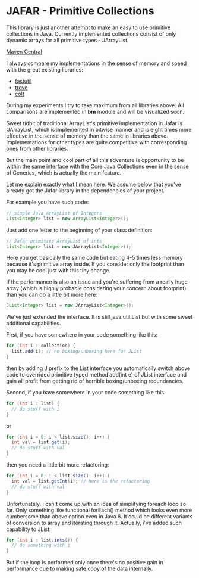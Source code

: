 JAFAR - Primitive Collections
=====

This library is just another attempt to make an easy to use primitive collections in Java.
Currently implemented collections consist of only dynamic arrays for all primitive types - JArrayList<T>.

[Maven Central](https://search.maven.org/#search|ga|1|a%3A%22jafar-prim%22)

I always compare my implementations in the sense of memory and speed with the great existing libraries:
* [fastutil](http://fastutil.di.unimi.it/)
* [trove](http://trove.starlight-systems.com/)
* [colt](http://acs.lbl.gov/ACSSoftware/colt/)

During my experiments I try to take maximum from all libraries above.
All comparisons are implemented in **bm** module and will be visualized soon.

Sweet tidbit of traditional ArrayList's primitive implementation in Jafar is 'JArrayList<Boolean>,
which is implemented in bitwise manner and is eight times more effective in the sense of memory than the same in
libraries above.
Implementations for other types are quite competitive with corresponding ones from other libraries.

But the main point and cool part of all this adventure is opportunity to be within the same interface with the Core Java Collections even in the sense of Generics, which is actually the main feature.

Let me explain exactly what I mean here.
We assume below that you've already got the Jafar library in the dependencies of your project.

For example you have such code:

```java
// simple Java ArrayList of Integers
List<Integer> list = new ArrayList<Integer>();
```

Just add one letter to the beginning of your class definition:

```java
// Jafar primitive ArrayList of ints
List<Integer> list = new JArrayList<Integer>();
```

Here you get basically the same code but eating 4-5 times less memory because it's primitive array inside.
If you consider only the footprint than you may be cool just with this tiny change.

If the performance is also an issue and you're suffering from a really huge array
(which is highly probable considering your concern about footprint)
than you can do a little bit more here:

```java
JList<Integer> list = new JArrayList<Integer>();
```

We've just extended the interface. It is still java.util.List but with some sweet additional capabilities.

First, if you have somewhere in your code something like this:

```java
for (int i : collection) {
  list.add(i); // no boxing/unboxing here for JList
}
```

then by adding J prefix to the List interface you automatically switch above code
to overrided primitive typed method add(int e) of JList interface
and gain all profit from getting rid of horrible boxing/unboxing redundancies.

Second, if you have somewhere in your code something like this:

```java
for (int i : list) {
  // do stuff with i
}
```

or

```java
for (int i = 0; i < list.size(); i++) {
  int val = list.get(i);
  // do stuff with val
}
```

then you need a little bit more refactoring:

```java
for (int i = 0; i < list.size(); i++) {
  int val = list.getInt(i); // here is the refactoring
  // do stuff with val
}
```

Unfortunately, I can't come up with an idea of simplifying foreach loop so far.
Only something like functional forEach() method which looks even more cumbersome than above option even in Java 8.
It could be different variants of conversion to array and iterating through it.
Actually, i've added such capability to JList:

```java
for (int i : list.ints()) {
  // do something with i
}
```

But if the loop is performed only once there's no positive gain in performance due to making safe copy of the data
internally.
